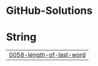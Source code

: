 # GitHub-Solutions


# String
|  |
| ------- |
| [0058-length-of-last-word](https://github.com/elnflores/GitHub-Solutions/tree/master/0058-length-of-last-word) |
